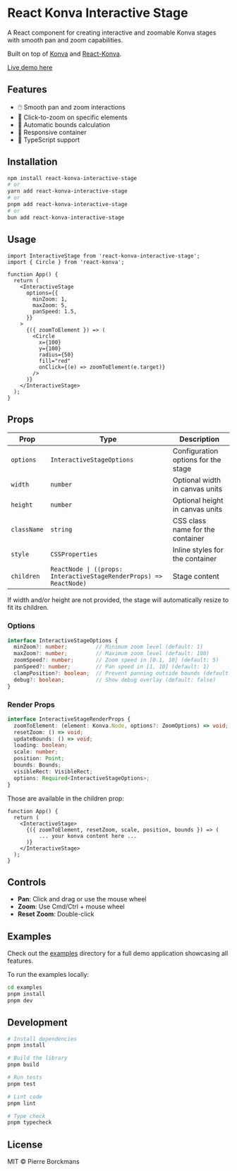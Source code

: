 # React Konva Interactive Stage

A React component for creating interactive and zoomable Konva stages with smooth pan and zoom capabilities.

Built on top of [Konva](https://konvajs.org/) and [React-Konva](https://github.com/konvajs/react-konva).

[Live demo here](https://react-konva-interactive-stage.up.railway.app/)

## Features

- 🖱️ Smooth pan and zoom interactions
- 🎯 Click-to-zoom on specific elements
- 🔄 Automatic bounds calculation
- 📱 Responsive container
- 🎯 TypeScript support

## Installation

```bash
npm install react-konva-interactive-stage
# or
yarn add react-konva-interactive-stage
# or
pnpm add react-konva-interactive-stage
# or
bun add react-konva-interactive-stage
```

## Usage

```tsx
import InteractiveStage from 'react-konva-interactive-stage';
import { Circle } from 'react-konva';

function App() {
  return (
    <InteractiveStage
      options={{
        minZoom: 1,
        maxZoom: 5,
        panSpeed: 1.5,
      }}
    >
      {({ zoomToElement }) => (
        <Circle
          x={100}
          y={100}
          radius={50}
          fill="red"
          onClick={(e) => zoomToElement(e.target)}
        />
      )}
    </InteractiveStage>
  );
}
```

## Props

| Prop | Type | Description |
|------|------|-------------|
| `options` | `InteractiveStageOptions` | Configuration options for the stage |
| `width` | `number` | Optional width in canvas units |
| `height` | `number` | Optional height in canvas units |
| `className` | `string` | CSS class name for the container |
| `style` | `CSSProperties` | Inline styles for the container |
| `children` | `ReactNode \| ((props: InteractiveStageRenderProps) => ReactNode)` | Stage content |

If width and/or height are not provided, the stage will automatically resize to fit its children.

### Options

```typescript
interface InteractiveStageOptions {
  minZoom?: number;         // Minimum zoom level (default: 1)
  maxZoom?: number;         // Maximum zoom level (default: 100)
  zoomSpeed?: number;       // Zoom speed in [0.1, 10] (default: 5)
  panSpeed?: number;        // Pan speed in [1, 10] (default: 1)
  clampPosition?: boolean;  // Prevent panning outside bounds (default: true)
  debug?: boolean;          // Show debug overlay (default: false)
}
```

### Render Props

```typescript
interface InteractiveStageRenderProps {
  zoomToElement: (element: Konva.Node, options?: ZoomOptions) => void;
  resetZoom: () => void; 
  updateBounds: () => void;
  loading: boolean;
  scale: number;
  position: Point;
  bounds: Bounds;
  visibleRect: VisibleRect;
  options: Required<InteractiveStageOptions>;
}
```

Those are available in the children prop:
```tsx
function App() {
  return (
    <InteractiveStage>
      {({ zoomToElement, resetZoom, scale, position, bounds }) => (
          ... your konva content here ...
      )}
    </InteractiveStage>
  );
}
```

## Controls

- **Pan**: Click and drag or use the mouse wheel
- **Zoom**: Use Cmd/Ctrl + mouse wheel
- **Reset Zoom**: Double-click

## Examples

Check out the [examples](./examples) directory for a full demo application showcasing all features.

To run the examples locally:

```bash
cd examples
pnpm install
pnpm dev
```

## Development

```bash
# Install dependencies
pnpm install

# Build the library
pnpm build

# Run tests
pnpm test

# Lint code
pnpm lint

# Type check
pnpm typecheck
```

## License

MIT © Pierre Borckmans
